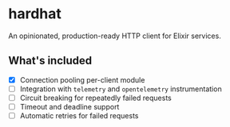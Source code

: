 # hardhat

<!-- MDOC -->
An opinionated, production-ready HTTP client for Elixir services.

## What's included

- [X] Connection pooling per-client module
- [ ] Integration with `telemetry` and `opentelemetry` instrumentation
- [ ] Circuit breaking for repeatedly failed requests
- [ ] Timeout and deadline support
- [ ] Automatic retries for failed requests
